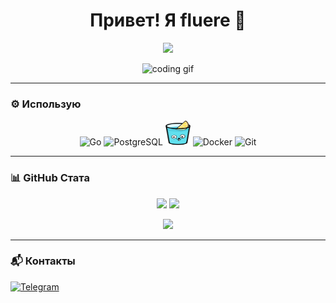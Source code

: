 <h1 align="center">Привет! Я fluere 👋</h1>

<p align="center">
  <img src="https://readme-typing-svg.herokuapp.com?font=Fira+Code&size=20&pause=1000&center=true&vCenter=true&width=440&lines=Backend+Go+разработчик;Изучаю+Gin%2C+GORM%2C+OAuth;Люблю+чистую+архитектуру+%F0%9F%92%AF" />
</p>

<p align="center">
  <img src="https://media.giphy.com/media/du3J3cXyzhj75IOgvA/giphy.gif" width="200" alt="coding gif"/>
</p>

---

### ⚙️ Использую

<p align="center">
  <img src="https://cdn.jsdelivr.net/gh/devicons/devicon/icons/go/go-original.svg" width="40" height="40" alt="Go" />
  <img src="https://cdn.jsdelivr.net/gh/devicons/devicon/icons/postgresql/postgresql-original.svg" width="40" height="40" alt="PostgreSQL" />
  <img src="https://raw.githubusercontent.com/gin-gonic/logo/master/color.png" width="40" height="40" alt="Gin" />
  <img src="https://cdn.jsdelivr.net/gh/devicons/devicon/icons/docker/docker-original.svg" width="40" height="40" alt="Docker" />
  <img src="https://cdn.jsdelivr.net/gh/devicons/devicon/icons/git/git-original.svg" width="40" height="40" alt="Git" />
</p>

---

### 📊 GitHub Стата

<p align="center">
  <img src="https://github-readme-stats.vercel.app/api?username=fluere&show_icons=true&theme=tokyonight" width="49%" />
  <img src="https://github-readme-streak-stats.herokuapp.com/?user=fluere&theme=tokyonight" width="49%" />
</p>
<p align="center">
  <img src="https://github-readme-stats.vercel.app/api/top-langs/?username=fluere&layout=compact&theme=tokyonight" width="40%" />
</p>

---

### 📬 Контакты

<p align="left">
  <a href="https://t.me/ifiedu" target="_blank">
    <img src="https://cdn-icons-png.flaticon.com/512/2111/2111646.png" width="30" alt="Telegram" />
  </a>
</p>
